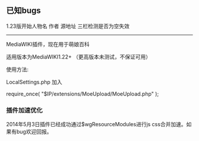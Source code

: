 ## 已知bugs

1.23版开始人物名	作者	源地址	三栏检测是否为空失效

---------
MediaWIKI插件，现在用于萌娘百科

适用版本为MediaWIKI1.22+ （更高版本未测试，不保证可用）

使用方法:

LocalSettings.php 加入

require_once( "$IP/extensions/MoeUpload/MoeUpload.php" );


### 插件加速优化
2014年5月3日插件已经成功通过$wgResourceModules进行js css合并加速。如果有bug欢迎回报。

